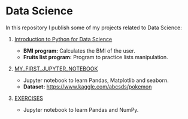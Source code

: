 # Data Science
In this repository I publish some of my projects related to Data Science:

1. [Introduction to Python for Data Science](https://github.com/japoveda10/datascience/tree/master/1.%20Introduction%20to%20Python%20for%20Data%20Science)
   - <b>BMI program:</b> Calculates the BMI of the user.
   - <b>Fruits list program:</b> Program to practice lists manipulation.
   
2. [MY_FIRST_JUPYTER_NOTEBOOK](https://github.com/japoveda10/datascience/blob/master/2.%20MY_FIRST_JUPYTER_NOTEBOOK.ipynb) <br>
   - Jupyter notebook to learn Pandas, Matplotlib and seaborn.
   - <b>Dataset:</b> https://www.kaggle.com/abcsds/pokemon
   
3. [EXERCISES](https://github.com/japoveda10/datascience/blob/master/3.%20EXERCISES.ipynb)
   - Jupyter notebook to learn Pandas and NumPy.
